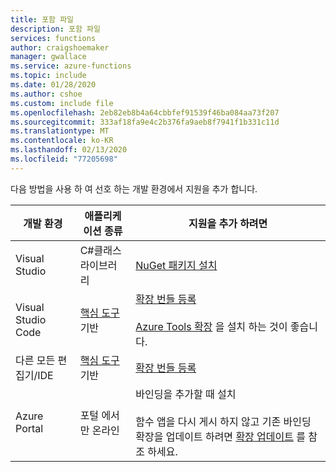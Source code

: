 ```yaml
---
title: 포함 파일
description: 포함 파일
services: functions
author: craigshoemaker
manager: gwallace
ms.service: azure-functions
ms.topic: include
ms.date: 01/28/2020
ms.author: cshoe
ms.custom: include file
ms.openlocfilehash: 2eb82eb8b4a64cbbfef91539f46ba084aa73f207
ms.sourcegitcommit: 333af18fa9e4c2b376fa9aeb8f7941f1b331c11d
ms.translationtype: MT
ms.contentlocale: ko-KR
ms.lasthandoff: 02/13/2020
ms.locfileid: "77205698"
---
```

다음 방법을 사용 하 여 선호 하는 개발 환경에서 지원을 추가 합니다.

| 개발 환경  | 애플리케이션 종류      | 지원을 추가 하려면 |
|--------------------------|-----------------------|----------------|
| Visual Studio            | C#클래스 라이브러리      | [NuGet 패키지 설치](../articles/azure-functions/functions-bindings-register.md#vs) |
| Visual Studio Code       | [핵심 도구](../articles/azure-functions/functions-run-local.md) 기반 | [확장 번들 등록](../articles/azure-functions/functions-bindings-register.md#extension-bundles)<br><br>[Azure Tools 확장](https://marketplace.visualstudio.com/items?itemName=ms-vscode.vscode-node-azure-pack) 을 설치 하는 것이 좋습니다. |
| 다른 모든 편집기/IDE     | [핵심 도구](../articles/azure-functions/functions-run-local.md) 기반 | [확장 번들 등록](../articles/azure-functions/functions-bindings-register.md#extension-bundles) |
| Azure Portal             | 포털 에서만 온라인 | 바인딩을 추가할 때 설치<br /><br /> 함수 앱을 다시 게시 하지 않고 기존 바인딩 확장을 업데이트 하려면 [확장 업데이트](../articles/azure-functions/install-update-binding-extensions-manual.md) 를 참조 하세요. |
